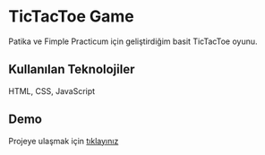 
# TicTacToe Game

Patika ve Fimple Practicum için geliştirdiğim basit TicTacToe oyunu.


## Kullanılan Teknolojiler

HTML, CSS, JavaScript

  
## Demo

Projeye ulaşmak için [tıklayınız](https://papaya-monstera-fd5c9e.netlify.app/ "TicTacToe Game")
  